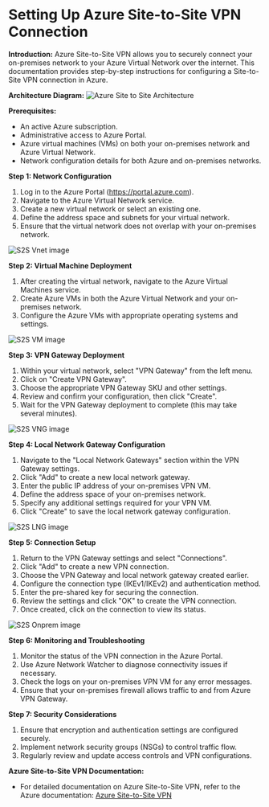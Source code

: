 # Setting Up Azure Site-to-Site VPN Connection

**Introduction:**
Azure Site-to-Site VPN allows you to securely connect your on-premises network to your Azure Virtual Network over the internet. This documentation provides step-by-step instructions for configuring a Site-to-Site VPN connection in Azure.

**Architecture Diagram:**
![Azure Site to Site Architecture](https://github.com/prasadDPR/Microsoft-Azure/assets/121819069/6c0e4627-3e88-40ff-bba3-f4f13efc229e)

**Prerequisites:**
- An active Azure subscription.
- Administrative access to Azure Portal.
- Azure virtual machines (VMs) on both your on-premises network and Azure Virtual Network.
- Network configuration details for both Azure and on-premises networks.

**Step 1: Network Configuration**
1. Log in to the Azure Portal (https://portal.azure.com).
2. Navigate to the Azure Virtual Network service.
3. Create a new virtual network or select an existing one.
4. Define the address space and subnets for your virtual network.
5. Ensure that the virtual network does not overlap with your on-premises network.

![S2S Vnet image](https://github.com/prasadDPR/Microsoft-Azure/assets/121819069/a0c3cf56-bfd7-42d8-a560-5eaa6a7e40b7)

**Step 2: Virtual Machine Deployment**
1. After creating the virtual network, navigate to the Azure Virtual Machines service.
2. Create Azure VMs in both the Azure Virtual Network and your on-premises network.
3. Configure the Azure VMs with appropriate operating systems and settings.

![S2S VM image](https://github.com/prasadDPR/Microsoft-Azure/assets/121819069/9123c9b9-74fe-4ff4-bd6a-85d62c4732a0)

**Step 3: VPN Gateway Deployment**
1. Within your virtual network, select "VPN Gateway" from the left menu.
2. Click on "Create VPN Gateway".
3. Choose the appropriate VPN Gateway SKU and other settings.
4. Review and confirm your configuration, then click "Create".
5. Wait for the VPN Gateway deployment to complete (this may take several minutes).

![S2S VNG image](https://github.com/prasadDPR/Microsoft-Azure/assets/121819069/73bda0ed-6639-4f65-97a5-12eb8747c504)

**Step 4: Local Network Gateway Configuration**
1. Navigate to the "Local Network Gateways" section within the VPN Gateway settings.
2. Click "Add" to create a new local network gateway.
3. Enter the public IP address of your on-premises VPN VM.
4. Define the address space of your on-premises network.
5. Specify any additional settings required for your VPN VM.
6. Click "Create" to save the local network gateway configuration.

![S2S LNG image](https://github.com/prasadDPR/Microsoft-Azure/assets/121819069/d8d1bf04-46f0-4774-b499-bb950d367b71)

**Step 5: Connection Setup**
1. Return to the VPN Gateway settings and select "Connections".
2. Click "Add" to create a new VPN connection.
3. Choose the VPN Gateway and local network gateway created earlier.
4. Configure the connection type (IKEv1/IKEv2) and authentication method.
5. Enter the pre-shared key for securing the connection.
6. Review the settings and click "OK" to create the VPN connection.
7. Once created, click on the connection to view its status.
   
![S2S Onprem image](https://github.com/prasadDPR/Microsoft-Azure/assets/121819069/fec4b7eb-34f5-4a56-aa56-a8506eae499a)

**Step 6: Monitoring and Troubleshooting**
1. Monitor the status of the VPN connection in the Azure Portal.
2. Use Azure Network Watcher to diagnose connectivity issues if necessary.
3. Check the logs on your on-premises VPN VM for any error messages.
4. Ensure that your on-premises firewall allows traffic to and from Azure VPN Gateway.

**Step 7: Security Considerations**
1. Ensure that encryption and authentication settings are configured securely.
2. Implement network security groups (NSGs) to control traffic flow.
3. Regularly review and update access controls and VPN configurations.

**Azure Site-to-Site VPN Documentation:**
- For detailed documentation on Azure Site-to-Site VPN, refer to the Azure documentation: [Azure Site-to-Site VPN](https://docs.microsoft.com/en-us/azure/vpn-gateway/vpn-gateway-howto-site-to-site-resource-manager-portal)
